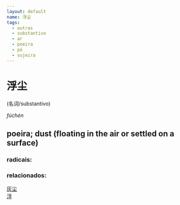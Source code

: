 ```yaml
--- 
layout: default
name: 浮尘 
tags: 
  - outras
  - substantivo
  - ar
  - poeira
  - pó
  - sujeira
--- 
```

# 浮尘 
(名词/substantivo)  
 
*fúchén*  
## poeira; dust (floating in the air or settled on a surface) 
### radicais: 
### relacionados: 
[灰尘](/zhengshidu/hsk7-9/灰尘)  
[浮](/zhengshidu/hsk6/浮)  
